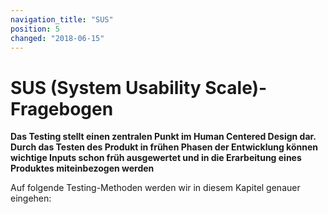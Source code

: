 ```yaml
---
navigation_title: "SUS"
position: 5
changed: "2018-06-15"
---
```


# SUS (System Usability Scale)-Fragebogen

**Das Testing stellt einen zentralen Punkt im Human Centered Design dar. Durch das Testen des Produkt in frühen Phasen der Entwicklung können wichtige Inputs schon früh ausgewertet und in die Erarbeitung eines Produktes miteinbezogen werden**

Auf folgende Testing-Methoden werden wir in diesem Kapitel genauer eingehen:
